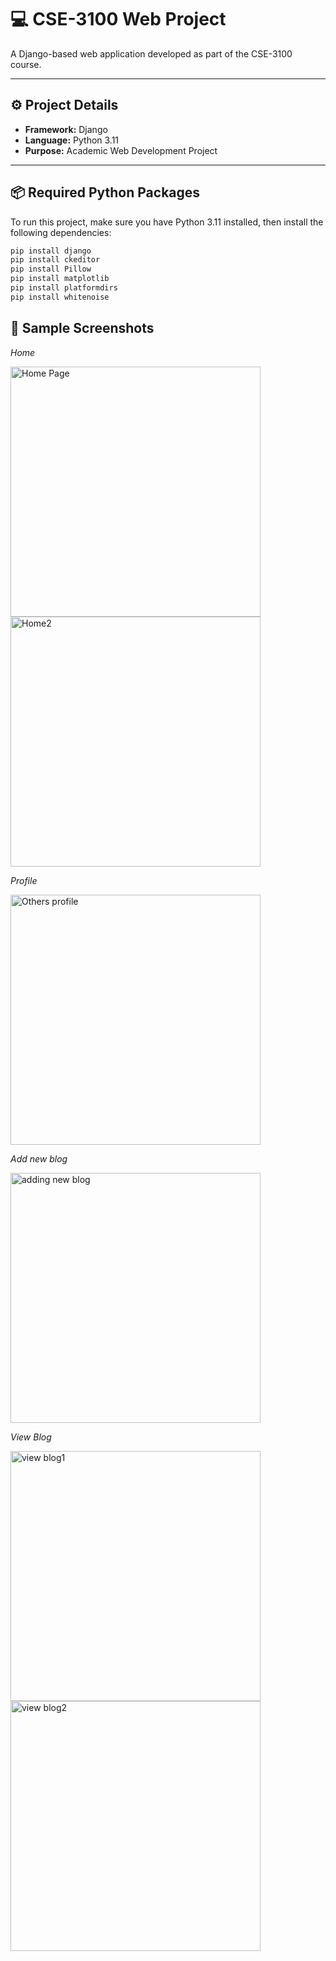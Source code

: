 # 💻 CSE-3100 Web Project

A Django-based web application developed as part of the CSE-3100 course.

---

## ⚙️ Project Details

- **Framework:** Django
- **Language:** Python 3.11
- **Purpose:** Academic Web Development Project

---

## 📦 Required Python Packages

To run this project, make sure you have Python 3.11 installed, then install the following dependencies:

```bash
pip install django
pip install ckeditor
pip install Pillow
pip install matplotlib
pip install platformdirs
pip install whitenoise
```
##  📸 Sample Screenshots
*Home*

<div align="left">
  <img src="https://github.com/user-attachments/assets/f032e566-bb34-4ab6-b8ee-ce8a38440649" alt="Home Page" width="400" />
  <img src="https://github.com/user-attachments/assets/78834dda-3d2e-4a68-91ea-b316b398e38a" alt="Home2" width="400" />
</div>

*Profile*

<div align="left">
  <img src="https://github.com/user-attachments/assets/0eee3d32-a96f-422f-8e95-d8c2da85d789" alt="Others profile" width="400" />
</div>

*Add new blog*

<div align="left">
  <img src="https://github.com/user-attachments/assets/a58235ff-3e2c-4fd4-81a2-7c91615fdb89" alt="adding new blog" width="400" />
</div>

*View Blog*

<div align="left">
  <img src="https://github.com/user-attachments/assets/3c807ac8-30ab-4bee-aced-ca7d7ba7d6a2" alt="view blog1" width="400" />
  <img src="https://github.com/user-attachments/assets/c70701e2-5e2f-4989-9e46-2b0ab3f28aad" alt="view blog2" width="400" />
</div>

